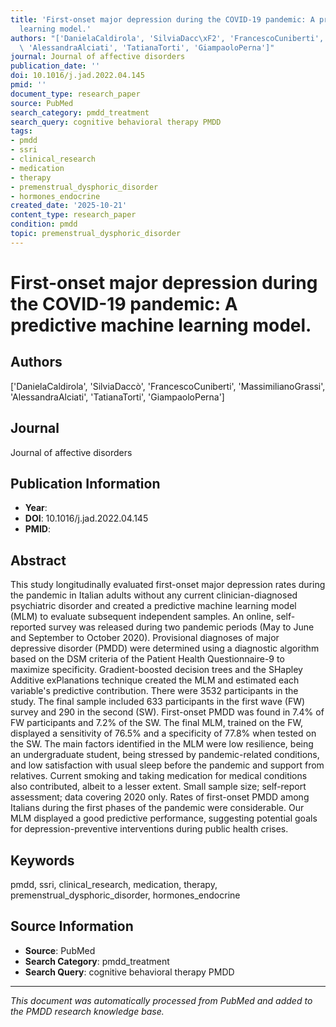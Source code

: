 ```yaml
---
title: 'First-onset major depression during the COVID-19 pandemic: A predictive machine
  learning model.'
authors: "['DanielaCaldirola', 'SilviaDacc\xF2', 'FrancescoCuniberti', 'MassimilianoGrassi',\
  \ 'AlessandraAlciati', 'TatianaTorti', 'GiampaoloPerna']"
journal: Journal of affective disorders
publication_date: ''
doi: 10.1016/j.jad.2022.04.145
pmid: ''
document_type: research_paper
source: PubMed
search_category: pmdd_treatment
search_query: cognitive behavioral therapy PMDD
tags:
- pmdd
- ssri
- clinical_research
- medication
- therapy
- premenstrual_dysphoric_disorder
- hormones_endocrine
created_date: '2025-10-21'
content_type: research_paper
condition: pmdd
topic: premenstrual_dysphoric_disorder
---
```


# First-onset major depression during the COVID-19 pandemic: A predictive machine learning model.

## Authors
['DanielaCaldirola', 'SilviaDaccò', 'FrancescoCuniberti', 'MassimilianoGrassi', 'AlessandraAlciati', 'TatianaTorti', 'GiampaoloPerna']

## Journal
Journal of affective disorders

## Publication Information
- **Year**: 
- **DOI**: 10.1016/j.jad.2022.04.145
- **PMID**: 

## Abstract
This study longitudinally evaluated first-onset major depression rates during the pandemic in Italian adults without any current clinician-diagnosed psychiatric disorder and created a predictive machine learning model (MLM) to evaluate subsequent independent samples. An online, self-reported survey was released during two pandemic periods (May to June and September to October 2020). Provisional diagnoses of major depressive disorder (PMDD) were determined using a diagnostic algorithm based on the DSM criteria of the Patient Health Questionnaire-9 to maximize specificity. Gradient-boosted decision trees and the SHapley Additive exPlanations technique created the MLM and estimated each variable's predictive contribution. There were 3532 participants in the study. The final sample included 633 participants in the first wave (FW) survey and 290 in the second (SW). First-onset PMDD was found in 7.4% of FW participants and 7.2% of the SW. The final MLM, trained on the FW, displayed a sensitivity of 76.5% and a specificity of 77.8% when tested on the SW. The main factors identified in the MLM were low resilience, being an undergraduate student, being stressed by pandemic-related conditions, and low satisfaction with usual sleep before the pandemic and support from relatives. Current smoking and taking medication for medical conditions also contributed, albeit to a lesser extent. Small sample size; self-report assessment; data covering 2020 only. Rates of first-onset PMDD among Italians during the first phases of the pandemic were considerable. Our MLM displayed a good predictive performance, suggesting potential goals for depression-preventive interventions during public health crises.

## Keywords
pmdd, ssri, clinical_research, medication, therapy, premenstrual_dysphoric_disorder, hormones_endocrine

## Source Information
- **Source**: PubMed
- **Search Category**: pmdd_treatment
- **Search Query**: cognitive behavioral therapy PMDD

---
*This document was automatically processed from PubMed and added to the PMDD research knowledge base.*
